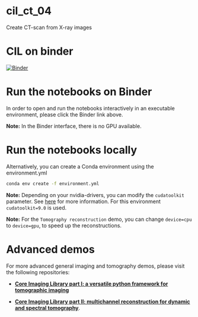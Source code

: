 # cil_ct_04
Create CT-scan from X-ray images

# CIL on binder

[![Binder](https://mybinder.org/badge_logo.svg)](https://mybinder.org/v2/gh/TomographicImaging/CIL-Demos/HEAD?urlpath=lab/tree/binder%2Findex.ipynb)

# Run the notebooks on Binder

In order to open and run the notebooks interactively in an executable environment, please click the Binder link above. 

**Note:** In the Binder interface, there is no GPU available.

# Run the notebooks locally
Alternatively, you can create a Conda environment using the environment.yml

```bash 
conda env create -f environment.yml
```

**Note:** Depending on your nvidia-drivers, you can modify the `cudatoolkit` parameter. See [here](https://docs.nvidia.com/deploy/cuda-compatibility/index.html) for more information. For this environment `cudatoolkit=9.0` is used.

**Note:** For the `Tomography reconstruction` demo, you can change `device=cpu` to `device=gpu`, to speed up the reconstructions.

# Advanced demos

For more advanced general imaging and tomography demos, please visit the following repositories:

* [**Core Imaging Library part I: a versatile python framework for tomographic imaging**](https://github.com/TomographicImaging/Paper-2021-RSTA-CIL-Part-I)

* [**Core Imaging Library part II: multichannel reconstruction
for dynamic and spectral tomography**](https://github.com/TomographicImaging/Paper-2021-RSTA-CIL-Part-II).
